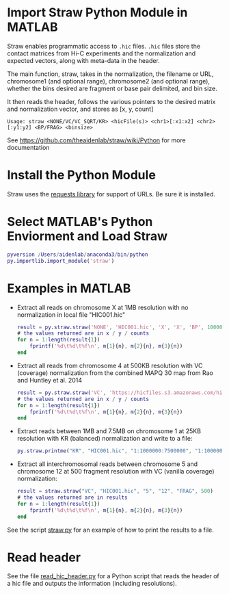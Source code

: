 # Import Straw Python Module in MATLAB
Straw enables programmatic access to `.hic` files.
`.hic` files store the contact matrices from Hi-C experiments and the
normalization and expected vectors, along with meta-data in the header.

The main function, straw, takes in the normalization, the filename or URL,
chromosome1 (and optional range), chromosome2 (and optional range),
whether the bins desired are fragment or base pair delimited, and bin size.

It then reads the header, follows the various pointers to the desired matrix
and normalization vector, and stores as [x, y, count]

`Usage: straw <NONE/VC/VC_SQRT/KR> <hicFile(s)> <chr1>[:x1:x2] <chr2>[:y1:y2] <BP/FRAG> <binsize>`

See https://github.com/theaidenlab/straw/wiki/Python for more documentation

# Install the Python Module
Straw uses the [requests library](http://docs.python-requests.org/en/master/user/install/#install) for support of URLs.  Be sure it is installed.

# Select MATLAB's Python Enviorment and Load Straw

   ```matlab 
   pyversion /Users/aidenlab/anaconda3/bin/python
   py.importlib.import_module('straw')
   ```


# Examples in MATLAB

* Extract all reads on chromosome X at 1MB resolution with no normalization in local file "HIC001.hic" 
   ```matlab
   result = py.straw.straw('NONE', 'HIC001.hic', 'X', 'X', 'BP', 1000000)
   # the values returned are in x / y / counts
   for n = 1:length(result{1})
       fprintf('%d\t%d\t%f\n', m{1}{n}, m{2}{n}, m{3}{n})
   end  
   ```

* Extract all reads from chromosome 4 at 500KB resolution with VC (coverage) normalization from the combined MAPQ 30 map from Rao and Huntley et al. 2014
   ```matlab
   result = py.straw.straw('VC', 'https://hicfiles.s3.amazonaws.com/hiseq/gm12878/in-situ/combined_30.hic', '4', '4', 'BP', 500000)
   # the values returned are in x / y / counts
   for n = 1:length(result{1})
       fprintf('%d\t%d\t%f\n', m{1}{n}, m{2}{n}, m{3}{n})
   end   
   ```

* Extract reads between 1MB and 7.5MB on chromosome 1 at 25KB resolution with KR (balanced) normalization and write to a file:
   ```matlab
   py.straw.printme("KR", "HIC001.hic", "1:1000000:7500000", "1:1000000:7500000", "BP", 25000, 'out.txt')
   ```

* Extract all interchromosomal reads between chromosome 5 and chromosome 12 at 500 fragment resolution with VC (vanilla coverage) normalization:
   ```matlab
   result = straw.straw("VC", "HIC001.hic", "5", "12", "FRAG", 500)
   # the values returned are in results
   for n = 1:length(result{1})
       fprintf('%d\t%d\t%f\n', m{1}{n}, m{2}{n}, m{3}{n})
   end   
   ```

See the script [straw.py](https://github.com/theaidenlab/straw/blob/master/python/straw.py) for an example of how to print the results to a file.  

# Read header
See the file [read_hic_header.py](https://github.com/theaidenlab/straw/blob/master/python/read_hic_header.py) for a Python script that reads the header of a hic file and outputs the information (including resolutions).
